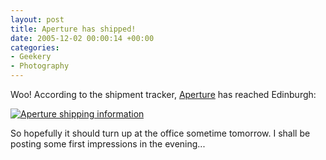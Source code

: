 ```yaml
---
layout: post
title: Aperture has shipped!
date: 2005-12-02 00:00:14 +00:00
categories:
- Geekery
- Photography
---
```

Woo!  According to the shipment tracker, [Aperture](http://www.apple.com/aperture/) has reached Edinburgh:

<a href="http://woss.name/wp-content/apertureshipment.png"><img src='http://woss.name/wp-content/thumb-apertureshipment.png' alt='Aperture shipping information' class="centered" /></a>

So hopefully it should turn up at the office sometime tomorrow.  I shall be posting some first impressions in the evening...
